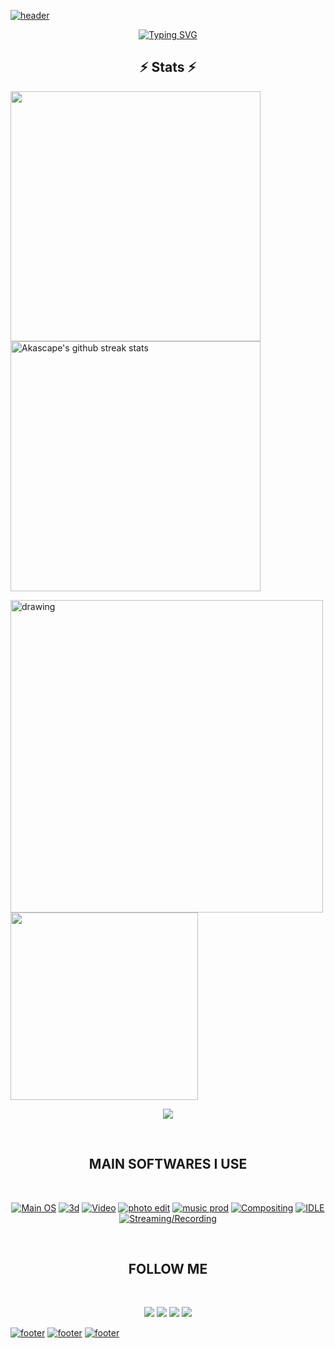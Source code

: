 [![header](https://capsule-render.vercel.app/api?type=waving&color=timeGradient&height=300&&section=header&text=HI%20THERE!&fontSize=90&fontAlign=50&fontAlignY=30&desc=I%20am%20Akascape!&descAlign=50&descSize=30&animation=twinkling)](https://github.com/Akascape/Akascape)

<p align="center"> <a href="https://git.io/typing-svg"><img src="https://readme-typing-svg.demolab.com?font=Orbitron&pause=1000&width=435&lines=Welcome+to+my+Github+Profile+Page!;I+love+to+create+and+learn+Digital+Art.;I+love+MUSIC+🎵+and+ART+🖼️;I+love+to+do+lots+of+EXPERIMENTS!;" alt="Typing SVG" /></a> </p>

<h2 align="center">⚡ Stats ⚡</h2>

<img align="center" width="400" src="https://github-readme-stats.vercel.app/api?username=Akascape&show_icons=true&theme=codeSTACKr&&hide_border=true" /> <img align="center" width="400" src="https://github-readme-streak-stats.herokuapp.com/?user=Akascape&theme=buefy&hide_border=true&date_format=M%20j%5B%2C%20Y%5D" alt="Akascape's github streak stats" /> 

<img src="https://activity-graph.herokuapp.com/graph?username=Akascape&theme=react-dark" alt="drawing" width="500" /> <img src="https://github-readme-stats.vercel.app/api/top-langs?username=Akascape&show_icons=true&theme=cobalt&theme=buefy" width=300>

<p align="center">
  <a href="https://github.com/nn6n">
    <img
      align="center"
      src="https://github-profile-trophy.vercel.app/?username=Akascape&theme=onedark&no-frame=true&row=1&&margin-w=20&no-bg=true"   
  </a>
</a>
</p>

<br> <h2 align="center"> MAIN SOFTWARES I USE </h2>
<br> <p align="center"> 
[![Main OS](https://img.shields.io/badge/OS-Windows_11-informational?style=flat&logo=Microsoft&logoColor=blue&color=1bdce3)](https://www.microsoft.com/en-us/windows?wa=wsignin1.0)
[![3d](https://img.shields.io/badge/VFX/3D-Blender-informational?style=flat&logo=blender&logoColor=orange&color=f86604)](https://www.blender.org/)
[![Video](https://img.shields.io/badge/Editing-Davinci_Resolve-informational?style=flat&logo=julia&color=c500ff)](https://www.blackmagicdesign.com/products/davinciresolve/)
[![photo edit](https://img.shields.io/badge/Photo-Gimp-informational?style=flat&logo=gimp&color=2bbc8a)](https://www.gimp.org/)
[![music prod](https://img.shields.io/badge/Audio/Music-FL_Studio-informational?style=flat&logo=Audacity&logoColor=red&color=fc0100)](https://www.image-line.com/)
[![Compositing](https://img.shields.io/badge/Compositing-Natron-informational?style=flat&logo=NGINX&color=3cf10e)](https://natrongithub.github.io/)
[![IDLE](https://img.shields.io/badge/IDLE-VS_Code-informational?style=flat&logo=VisualStudioCode&logoColor=lightblue&color=blue)](https://code.visualstudio.com/)
[![Streaming/Recording](https://img.shields.io/badge/Recording-OBS-informational?style=flat&logo=OBSStudio&color=0024ff)](https://obsproject.com/)
</p>

<br> <h2 align="center"> FOLLOW ME </h2>
<br> <p align="center"> 
[<img src="https://img.shields.io/badge/-Github-informational?style=flat&logo=github&logoColor=black&color=grey">](https://github.com/Akascape) [<img src="https://img.shields.io/badge/-Reddit-informational?style=flat&logo=reddit&logoColor=black&color=orange">](https://www.reddit.com/user/Akascape)
[<img src="https://img.shields.io/badge/-YouTube-informational?style=flat&logo=youtube&logoColor=black&color=red">](https://www.youtube.com/channel/UC7naboenYq9FAo80aPUkqSw) [<img src="https://img.shields.io/badge/-Twitter-informational?style=flat&logo=twitter&logoColor=black&color=blue">](https://twitter.com/Akascape) 
</p>

[![footer](https://capsule-render.vercel.app/api?type=rect&color=timeGradient&height=2)](https://opensourcelibs.com/lib/capsule-render)
[![footer](https://capsule-render.vercel.app/api?type=rect&color=timeGradient&height=2)](https://opensourcelibs.com/lib/capsule-render)
[![footer](https://capsule-render.vercel.app/api?type=rect&color=timeGradient&height=2)](https://opensourcelibs.com/lib/capsule-render)
